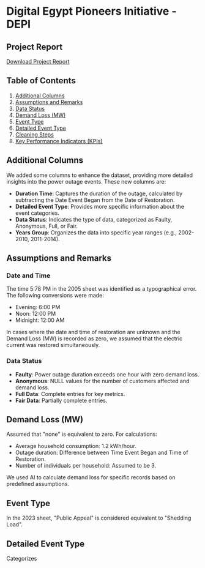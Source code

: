 # Digital Egypt Pioneers Initiative - DEPI

## Project Report
[Download Project Report](https://drive.google.com/file/d/1h2lQ3r8rUnp219uLdxOfSCnX85RrbVQ1/view?usp=sharing)

## Table of Contents
1. [Additional Columns](#additional-columns)
2. [Assumptions and Remarks](#assumptions-and-remarks)
3. [Data Status](#data-status)
4. [Demand Loss (MW)](#demand-loss-mw)
5. [Event Type](#event-type)
6. [Detailed Event Type](#detailed-event-type)
7. [Cleaning Steps](#cleaning-steps)
8. [Key Performance Indicators (KPIs)](#key-performance-indicators-kpis)

## Additional Columns
We added some columns to enhance the dataset, providing more detailed insights into the power outage events. These new columns are:

- **Duration Time**: Captures the duration of the outage, calculated by subtracting the Date Event Began from the Date of Restoration.
- **Detailed Event Type**: Provides more specific information about the event categories.
- **Data Status**: Indicates the type of data, categorized as Faulty, Anonymous, Full, or Fair.
- **Years Group**: Organizes the data into specific year ranges (e.g., 2002-2010, 2011-2014).

## Assumptions and Remarks
### Date and Time
The time 5:78 PM in the 2005 sheet was identified as a typographical error. The following conversions were made:
- Evening: 6:00 PM
- Noon: 12:00 PM
- Midnight: 12:00 AM

In cases where the date and time of restoration are unknown and the Demand Loss (MW) is recorded as zero, we assumed that the electric current was restored simultaneously.

### Data Status
- **Faulty**: Power outage duration exceeds one hour with zero demand loss.
- **Anonymous**: NULL values for the number of customers affected and demand loss.
- **Full Data**: Complete entries for key metrics.
- **Fair Data**: Partially complete entries.

## Demand Loss (MW)
Assumed that "none" is equivalent to zero. For calculations:
- Average household consumption: 1.2 kWh/hour.
- Outage duration: Difference between Time Event Began and Time of Restoration.
- Number of individuals per household: Assumed to be 3.

We used AI to calculate demand loss for specific records based on predefined assumptions.

## Event Type
In the 2023 sheet, "Public Appeal" is considered equivalent to "Shedding Load".

## Detailed Event Type
Categorizes
